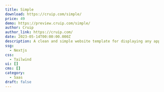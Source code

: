```yaml
---
title: Simple
download: https://cruip.com/simple/
price: 49
demo: https://preview.cruip.com/simple/
author: Cruip
author_link: https://cruip.com/
date: 2023-05-14T00:00:00.000Z
description: A clean and simple website template for displaying any app or idea.
ssg:
  - Nextjs
css:
  - Tailwind
ui: []
cms: []
category:
  - Saas
draft: false
---
```

